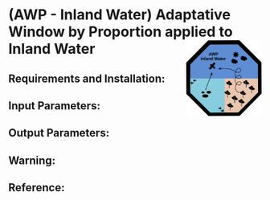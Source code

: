 # (AWP - Inland Water) Adaptative Window by Proportion applied to Inland Water <img src="img/awpinlandwater.svg" width="150" align="right" />


## Requirements and Installation:


## Input Parameters:

        
## Output Parameters:
    

## Warning:


## Reference:
